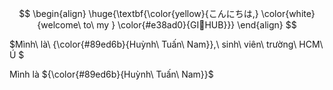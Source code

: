 $$
\begin{align}
\huge{\textbf{\color{yellow}{こんにちは,} \color{white}{welcome\ to\ my } \color{#e38ad0}{GI🐥HUB}}}
\end{align}
$$

$Mình\ là\ {\color{#89ed6b}{Huỳnh\ Tuấn\ Nam}},\ sinh\ viên\ trường\ HCM\ Ú $

Mình là 
${\color{#89ed6b}{Huỳnh\ Tuấn\ Nam}}$
